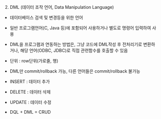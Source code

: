 2) DML (데이터 조작 언어, Data Manipulation Language)

- 데이터베이스 검색 및 변경등을 위한 언어

- 일반 프로그램언어(C, Java 등)에 포함되어 사용하거나 별도로 명령어 입력하여 사용

- DML을 프로그램과 연동하는 방법은, 그냥 코드에 DML작성 후 전처리기로 변환하거나, 해당 언어(ODBC, JDBC)로 직접 관련함수를 호출할 수 있음

- 단위 : row단위(가로줄, 행)

- DML만 commit/rollback 가능, 다른 언어들은 commit/rollback 불가능

- INSERT : 데이터 추가

- DELETE : 데이터 삭제

- UPDATE : 데이터 수정

- DQL + DML = CRUD